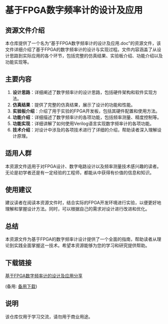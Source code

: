 # 基于FPGA数字频率计的设计及应用

## 资源文件介绍

本仓库提供了一个名为“基于FPGA数字频率计的设计及应用.doc”的资源文件，该文件详细介绍了基于FPGA的数字频率计的设计与实现过程。文件内容涵盖了从设计思路到实际应用的各个环节，包括完整的仿真结果、实验板介绍、功能介绍以及功能实现等。

## 主要内容

1. **设计思路**：详细阐述了数字频率计的设计思路，包括硬件架构和软件实现方法。
2. **仿真结果**：提供了完整的仿真结果，展示了设计的功能和性能。
3. **实验板介绍**：介绍了用于实验的FPGA开发板，包括其硬件配置和使用方法。
4. **功能介绍**：详细描述了数字频率计的各项功能，包括频率测量、精度控制等。
5. **功能实现**：详细讲解了如何使用Verilog语言实现数字频率计的各项功能。
6. **技术介绍**：对设计中涉及的各项技术进行了详细的介绍，帮助读者深入理解设计原理。

## 适用人群

本资源文件适用于对FPGA设计、数字电路设计以及频率测量技术感兴趣的读者。无论是初学者还是有一定经验的工程师，都能从中获得有价值的信息和知识。

## 使用建议

建议读者在阅读本资源文件时，结合实际的FPGA开发环境进行实验，以便更好地理解和掌握设计方法。同时，可以根据自己的需求对设计进行改进和优化。

## 总结

本资源文件为基于FPGA的数字频率计设计提供了一个全面的指南，帮助读者从理论到实践全面掌握这一技术。希望本资源能够为您的学习和研究提供帮助。

## 下载链接
[基于FPGA数字频率计的设计及应用分享](https://pan.quark.cn/s/b8c0c2d77282) 

(备用: [备用下载](https://pan.baidu.com/s/1aMVPP-4shcRG_WxElNEvzQ?pwd=1234))

## 说明

该仓库仅用于学习交流，请勿用于商业用途。
